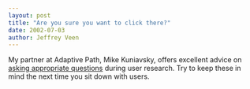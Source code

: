 ```yaml
---
layout: post
title: "Are you sure you want to click there?"
date: 2002-07-03
author: Jeffrey Veen
---
```

My partner at Adaptive Path, Mike Kuniavsky, offers excellent advice on [asking appropriate questions][1] during user research. Try to keep these in mind the next time you sit down with users.

[1]: http://www.adaptivepath.com/publications/essays/archives/000041.php
